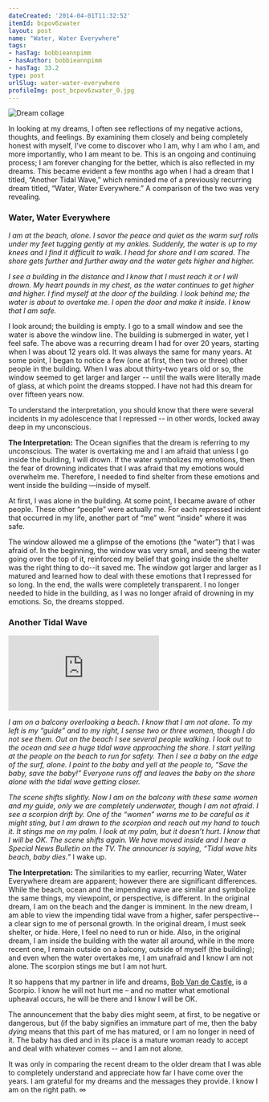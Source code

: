 ```yaml
---
dateCreated: '2014-04-01T11:32:52'
itemId: bcpov6zwater
layout: post
name: "Water, Water Everywhere"
tags:
- hasTag: bobbieannpimm
- hasAuthor: bobbieannpimm
- hasTag: 33.2
type: post
urlSlug: water-water-everywhere
profileImg: post_bcpov6zwater_0.jpg
---
```


![Dream collage](../images/post_bcpov6zwater_0.jpg)

In looking at my dreams, I often see reflections of my negative actions, thoughts, and feelings. By examining them closely and being completely honest with myself, I’ve come to discover who I am, why I am who I am, and more importantly, who I am meant to be. This is an ongoing and continuing process; I am forever changing for the better, which is also reflected in my dreams. This became evident a few months ago when I had a dream that I titled, “Another Tidal Wave,” which reminded me of a previously recurring dream titled, “Water, Water Everywhere.” A comparison of the two was very revealing. 

### Water, Water Everywhere 

*I am at the beach, alone. I savor the peace and quiet as the warm surf rolls under my feet tugging gently at my ankles. Suddenly, the water is up to my knees and I find it difficult to walk. I head for shore and I am scared. The shore gets further and further away and the water gets higher and higher.* 

*I see a building in the distance and I know that I must reach it or I will drown. My heart pounds in my chest, as the water continues to get higher and higher. I find myself at the door of the building. I look behind me; the water is about to overtake me. I open the door and make it inside. I know that I am safe.* 

I look around; the building is empty. I go to a small window and see the water is above the window line. The building is submerged in water, yet I feel safe. The above was a recurring dream I had for over 20 years, starting when I was about 12 years old. It was always the same for many years. At some point, I began to notice a few (one at first, then two or three) other people in the building. When I was about thirty-two years old or so, the window seemed to get larger and larger -- until the walls were literally made of glass, at which point the dreams stopped. I have not had this dream for over fifteen years now. 

To understand the interpretation, you should know that there were several incidents in my adolescence that I repressed -- in other words, locked away deep in my unconscious. 

**The Interpretation:** The Ocean signifies that the dream is referring to my unconscious. The water is overtaking me and I am afraid that unless I go inside the building, I will drown. If the water symbolizes my emotions, then the fear of drowning indicates that I was afraid that my emotions would overwhelm me. Therefore, I needed to find shelter from these emotions and went inside the building —inside of myself. 

At first, I was alone in the building. At some point, I became aware of other people. These other “people” were actually me. For each repressed incident that occurred in my life, another part of “me” went “inside” where it was safe. 

The window allowed me a glimpse of the emotions (the “water”) that I was afraid of. In the beginning, the window was very small, and seeing the water going over the top of it, reinforced my belief that going inside the shelter was the right thing to do--it saved me. The window got larger and larger as I matured and learned how to deal with these emotions that I repressed for so long. In the end, the walls were completely transparent. I no longer needed to hide in the building, as I was no longer afraid of drowning in my emotions. So, the dreams stopped. 

### Another Tidal Wave 

<div class="media-item resp-container"><iframe class="resp-iframe" src="https://www.youtube.com/embed/EilI5nTha6M" frameborder="0" allow="accelerometer; autoplay; encrypted-media; gyroscope; picture-in-picture" allowfullscreen></iframe></div>

*I am on a balcony overlooking a beach. I know that I am not alone. To my left is my “guide” and to my right, I sense two or three women, though I do not see them. Out on the beach I see several people walking. I look out to the ocean and see a huge tidal wave approaching the shore. I start yelling at the people on the beach to run for safety. Then I see a baby on the edge of the surf, alone. I point to the baby and yell at the people to, “Save the baby, save the baby!” Everyone runs off and leaves the baby on the shore alone with the tidal wave getting closer.* 

*The scene shifts slightly. Now I am on the balcony with these same women and my guide, only we are completely underwater, though I am not afraid. I see a scorpion drift by. One of the “women” warns me to be careful as it might sting, but I am drawn to the scorpion and reach out my hand to touch it. It stings me on my palm. I look at my palm, but it doesn’t hurt. I know that I will be OK. The scene shifts again. We have moved inside and I hear a Special News Bulletin on the TV. The announcer is saying, “Tidal wave hits beach, baby dies.”* I wake up. 

**The Interpretation:** The similarities to my earlier, recurring Water, Water Everywhere dream are apparent; however there are significant differences. While the beach, ocean and the impending wave are similar and symbolize the same things, my viewpoint, or perspective, is different. In the original dream, I am on the beach and the danger is imminent. In the new dream, I am able to view the impending tidal wave from a higher, safer perspective--a clear sign to me of personal growth. In the original dream, I must seek shelter, or hide. Here, I feel no need to run or hide. Also, in the original dream, I am inside the building with the water all around, while in the more recent one, I remain outside on a balcony, outside of myself (the building); and even when the water overtakes me, I am unafraid and I know I am not alone. The scorpion stings me but I am not hurt. 

It so happens that my partner in life and dreams, [Bob Van de Castle](../@bobvandecastle), is a Scorpio. I know he will not hurt me – and no matter what emotional upheaval occurs, he will be there and I know I will be OK.

The announcement that the baby dies might seem, at first, to be negative or dangerous, but (if the baby signifies an immature part of me, then the baby *dying* means that this part of me has matured, or I am no longer in need of it. The baby has died and in its place is a mature woman ready to accept and deal with whatever comes -- and I am not alone. 

It was only in comparing the recent dream to the older dream that I was able to completely understand and appreciate how far I have come over the years. I am grateful for my dreams and the messages they provide. I know I am on the right path. ∞